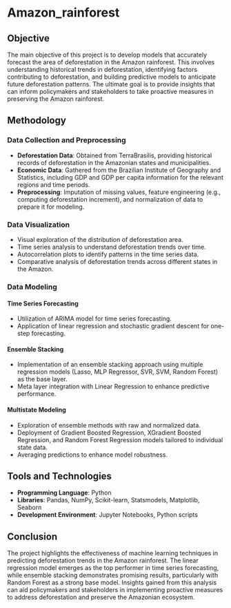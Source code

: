 # Amazon_rainforest
## Objective
The main objective of this project is to develop models that accurately forecast the area of deforestation in the Amazon rainforest. This involves understanding historical trends in deforestation, identifying factors contributing to deforestation, and building predictive models to anticipate future deforestation patterns. The ultimate goal is to provide insights that can inform policymakers and stakeholders to take proactive measures in preserving the Amazon rainforest.

## Methodology
### Data Collection and Preprocessing
- **Deforestation Data**: Obtained from TerraBrasilis, providing historical records of deforestation in the Amazonian states and municipalities.
- **Economic Data**: Gathered from the Brazilian Institute of Geography and Statistics, including GDP and GDP per capita information for the relevant regions and time periods.
- **Preprocessing**: Imputation of missing values, feature engineering (e.g., computing deforestation increment), and normalization of data to prepare it for modeling.

### Data Visualization
- Visual exploration of the distribution of deforestation area.
- Time series analysis to understand deforestation trends over time.
- Autocorrelation plots to identify patterns in the time series data.
- Comparative analysis of deforestation trends across different states in the Amazon.

### Data Modeling
#### Time Series Forecasting
- Utilization of ARIMA model for time series forecasting.
- Application of linear regression and stochastic gradient descent for one-step forecasting.

#### Ensemble Stacking
- Implementation of an ensemble stacking approach using multiple regression models (Lasso, MLP Regressor, SVR, SVM, Random Forest) as the base layer.
- Meta layer integration with Linear Regression to enhance predictive performance.

#### Multistate Modeling
- Exploration of ensemble methods with raw and normalized data.
- Deployment of Gradient Boosted Regression, XGradient Boosted Regression, and Random Forest Regression models tailored to individual state data.
- Averaging predictions to enhance model robustness.

## Tools and Technologies
- **Programming Language**: Python
- **Libraries**: Pandas, NumPy, Scikit-learn, Statsmodels, Matplotlib, Seaborn
- **Development Environment**: Jupyter Notebooks, Python scripts

## Conclusion
The project highlights the effectiveness of machine learning techniques in predicting deforestation trends in the Amazon rainforest. The linear regression model emerges as the top performer in time series forecasting, while ensemble stacking demonstrates promising results, particularly with Random Forest as a strong base model. Insights gained from this analysis can aid policymakers and stakeholders in implementing proactive measures to address deforestation and preserve the Amazonian ecosystem.


